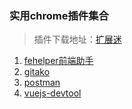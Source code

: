 ### 实用chrome插件集合
> 插件下载地址：[扩展迷](https://www.extfans.com/)

1. [fehelper前端助手](https://www.extfans.com/web-development/pkgccpejnmalmdinmhkkfafefagiiiad/)
2. [gitako](https://www.extfans.com/productivity/giljefjcheohhamkjphiebfjnlphnokk/)
3. [postman](https://www.extfans.com/web-development/fhbjgbiflinjbdggehcddcbncdddomop/)
4. [vuejs-devtool](https://www.extfans.com/web-development/nhdogjmejiglipccpnnnanhbledajbpd/)
